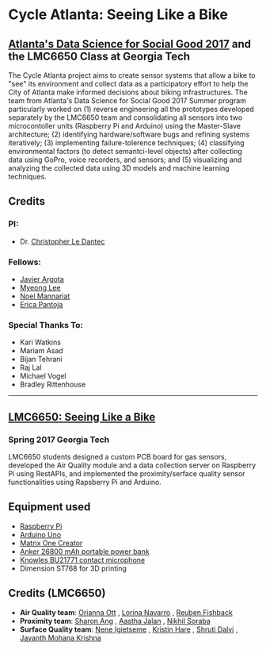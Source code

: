 Cycle Atlanta: Seeing Like a Bike
================
[Atlanta's Data Science for Social Good 2017](http://dssg-atl.io/) and the LMC6650 Class at Georgia Tech
----------

The Cycle Atlanta project aims to create sensor systems that allow a bike to "see" its environment and collect data as a participatory effort to help the City of Atlanta make informed decisions about biking infrastructures. The team from Atlanta's Data Science for Social Good 2017 Summer program particularly worked on (1) reverse engineering all the prototypes developed separately by the LMC6650 team and consolidating all sensors into two microcontoller units (Raspberry Pi and Arduino) using the Master-Slave architecture; (2) identifying hardware/software bugs and refining systems iteratively; (3) implementing failure-tolerence techniques; (4) classifying environmental factors (to detect semantci-level objects) after collecting data using GoPro, voice recorders, and sensors; and (5) visualizing and analyzing the collected data using 3D models and machine learning techniques. 

## Credits
### PI:
* Dr. [Christopher Le Dantec](https://ledantec.net/)
### Fellows:
* [Javier Argota](http://jard.us)
* [Myeong Lee](http://myeonglee.com)
* [Noel Mannariat](reivajar@gmail.com)
* [Erica Pantoja](ericapantoja1190@gmail.com)
### Special Thanks To:
* Kari Watkins
* Mariam Asad
* Bijan Tehrani
* Raj Lal
* Michael Vogel
* Bradley Rittenhouse

******

## [LMC6650: Seeing Like a Bike](http://ledantec.net/teaching/lmc-6650-spring-2017/)
### Spring 2017 Georgia Tech

LMC6650 students designed a custom PCB board for gas sensors, developed the Air Quality module and a data collection server on Raspberry Pi using RestAPIs, and implemented the proximity/serface quality sensor functionalities using Rapsberry Pi and Arduino. 

## Equipment used
* [Raspberry Pi](http://raspberrypi.org) 
* [Arduino Uno](https://www.arduino.cc/en/Main/arduinoBoardUno)
* [Matrix One Creator](http://creator.matrix.one)
* [Anker 26800 mAh portable power bank](https://www.amazon.com/Anker-PowerCore-Portable-Double-Speed-Recharging/dp/B01JIWQPMW)
* [Knowles BU21771 contact microphone](www.digikey.com/product-detail/en/knowles/BU-21771-000/423-1004-ND/458515)
* Dimension ST768 for 3D printing

## Credits (LMC6650)
* **Air Quality team**: [Orianna Ott](https://www.linkedin.com/in/orianaott/) , [Lorina Navarro](https://www.linkedin.com/in/lmnavarro/) , [Reuben Fishback](https://www.linkedin.com/in/reuben-fishback-a4b31085/)
* **Proximity team**: [Sharon Ang](https://www.linkedin.com/in/sharon-ang/) , [Aastha Jalan](https://www.linkedin.com/in/aasthajalan/) , [Nikhil Soraba](https://www.linkedin.com/in/nikhil-soraba/)
* **Surface Quality team**: [Nene Igietseme](https://www.linkedin.com/in/nene-igietseme-19b65125/) , [Kristin Hare](https://www.linkedin.com/in/kristin-hare/) , [Shruti Dalvi](https://www.linkedin.com/in/shruti-dalvi/) , [Jayanth Mohana Krishna](https://linkedin.com/in/jayanthm)
